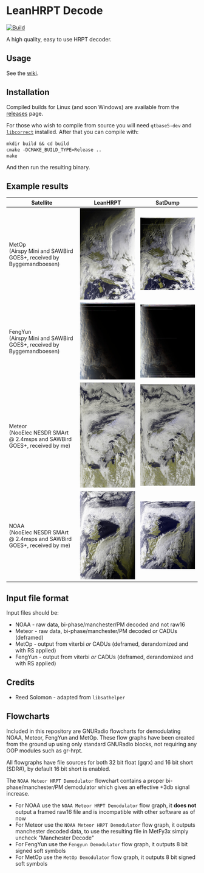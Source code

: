 # LeanHRPT Decode

[![Build](https://github.com/Xerbo/LeanHRPT-Decode/actions/workflows/build.yml/badge.svg)](https://github.com/Xerbo/LeanHRPT-Decode/actions/workflows/build.yml)

A high quality, easy to use HRPT decoder.

## Usage

See the [wiki](https://github.com/Xerbo/LeanHRPT-Decode/wiki).

## Installation

Compiled builds for Linux (and soon Windows) are available from the [releases](https://github.com/Xerbo/LeanHRPT-Decode/releases) page.

For those who wish to compile from source you will need `qtbase5-dev` and [`libcorrect`](https://github.com/quiet/libcorrect) installed. After that you can compile with:

```
mkdir build && cd build
cmake -DCMAKE_BUILD_TYPE=Release ..
make
```

And then run the resulting binary.

## Example results

|Satellite|LeanHRPT|SatDump|
 -|-|-
|MetOp<br/>(Airspy Mini and SAWBird GOES+, received by Byggemandboesen)|![A MetOp image from LeanHRPT](images/metop-example.jpg)|![A MetOp image from SatDump](images/metop-satdump.jpg)|
|FengYun<br/>(Airspy Mini and SAWBird GOES+, received by Byggemandboesen)|![A FengYun image from LeanHRPT](images/fengyun-example.jpg)|![A FengYun image from SatDump](images/fengyun-satdump.jpg)|
|Meteor<br/>(NooElec NESDR SMArt @ 2.4msps and SAWBird GOES+, received by me)|![A Meteor image from LeanHRPT](images/meteor-example.jpg)|![A Meteor image from SatDump](images/meteor-satdump.jpg)|
|NOAA<br/>(NooElec NESDR SMArt @ 2.4msps and SAWBird GOES+, received by me)|![A NOAA image from LeanHRPT](images/noaa-example.jpg)|![A NOAA image from SatDump](images/noaa-satdump.jpg)|

## Input file format

Input files should be:

 - NOAA - raw data, bi-phase/manchester/PM decoded and not raw16
 - Meteor - raw data, bi-phase/manchester/PM decoded *or* CADUs (deframed)
 - MetOp - output from viterbi *or* CADUs (deframed, derandomized and with RS applied)
 - FengYun - output from viterbi *or* CADUs (deframed, derandomized and with RS applied)

## Credits

 - Reed Solomon - adapted from `libsathelper`

## Flowcharts

Included in this repository are GNURadio flowcharts for demodulating NOAA, Meteor, FengYun and MetOp. These flow graphs have been created from the ground up using only standard GNURadio blocks, not requiring any OOP modules such as gr-hrpt.

All flowgraphs have file sources for both 32 bit float (gqrx) and 16 bit short (SDR#), by default 16 bit short is enabled.

The `NOAA Meteor HRPT Demodulator` flowchart contains a proper bi-phase/manchester/PM demodulator which gives an effective +3db signal increase.

 - For NOAA use the `NOAA Meteor HRPT Demodulator` flow graph, it **does not** output a framed raw16 file and is incompatible with other software as of now
 - For Meteor use the `NOAA Meteor HRPT Demodulator` flow graph, it outputs manchester decoded data, to use the resulting file in MetFy3x simply uncheck "Manchester Decode"
 - For FengYun use the `Fengyun Demodulator` flow graph, it outputs 8 bit signed soft symbols
 - For MetOp use the `MetOp Demodulator` flow graph, it outputs 8 bit signed soft symbols
